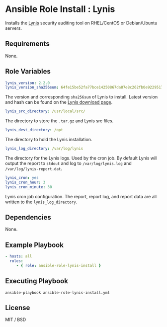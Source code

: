 Ansible Role Install : Lynis
============================



Installs the [Lynis](https://cisofy.com/lynis/) security auditing tool on RHEL/CentOS or Debian/Ubuntu servers.

Requirements
------------

None.

Role Variables
--------------

```yml
lynis_version: 2.2.0
lynis_version_sha256sum: 64fe15be52fa77bce14250867da87e8c262fb0e9229517c4e2d2d5a38223bea4
```
The version and corresponding `sha256sum` of Lynis to install. Latest version and hash can be found on the [Lynis download page](https://cisofy.com/download/lynis/).

```yml
lynis_src_directory: /usr/local/src/
```
The directory to store the `.tar.gz` and Lynis src files.

```yml
lynis_dest_directory: /opt
```
The directory to hold the Lynis installation.

```yml
lynis_log_directory: /var/log/lynis
```
The directory for the Lynis logs. Used by the cron job. By default Lynis will output the report to `stdout` and log to `/var/log/lynis.log` and `/var/log/lynis-report.dat`.

```yml
lynis_cron: yes
lynis_cron_hour: 3
lynis_cron_minute: 30
```
Lynis cron job configuration. The report, report log, and report data are all written to the `lynis_log_directory`.

Dependencies
------------

None.

Example Playbook
----------------

```yml
- hosts: all
  roles:
     - { role: ansible-role-lynis-install }
```

Executing Playbook
-------------------
``` 
ansible-playbook ansible-role-lynis-install.yml

```

License
-------

MIT / BSD
